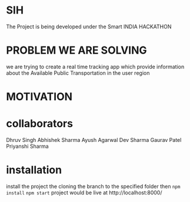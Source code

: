 # SIH
The Project is being developed under the Smart INDIA HACKATHON 
# PROBLEM WE ARE SOLVING
we are trying to create a real time tracking app which provide information about the Available Public Transportation in the user region 
# MOTIVATION
# collaborators 
Dhruv Singh
Abhishek Sharma
Ayush Agarwal
Dev Sharma
Gaurav Patel
Priyanshi Sharma
# installation
install the project the cloning the branch to the specified folder
then
`npm install` 
`npm start`
project would be live at http://localhost:8000/
